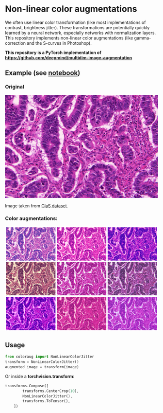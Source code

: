 # Non-linear color augmentations
We often use linear color transformation (like most implementations of contrast, brightness jitter). These transformations are potentially quickly learned by a neural network, especially networks with normalization layers. This repository implements non-linear color augmentations (like gamma-correction and the S-curves in Photoshop).

**This repository is a PyTorch implementation of https://github.com/deepmind/multidim-image-augmentation**

## Example (see [notebook](Demo.ipynb))

### Original
![Example image](glands.png)

Image taken from [GlaS dataset](https://warwick.ac.uk/fac/sci/dcs/research/tia/glascontest/).

### Color augmentations:

![Example patches of the test set](augmented.png)

## Usage

```python
from coloraug import NonLinearColorJitter
transform = NonLinearColorJitter()
augmented_image = transform(image)
```

Or inside a **torchvision.transform**:
```python
transforms.Compose([
        transforms.CenterCrop(10),
        NonLinearColorJitter(),
        transforms.ToTensor(),
    ])
```
